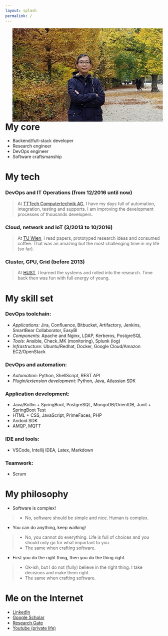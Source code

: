```yaml
---
layout: splash
permalink: /
---
```


<img style="float: right;" src="/images/Hung-schonbrune.jpg">

# My core

- Backend/full-stack developer
- Research engineer
- DevOps engineer
- Software craftsmanship

# My tech

### DevOps and IT Operations (from 12/2016 until now)
 
 > At [TTTech Computertechnik AG](https://www.tttech.com/), I have my days full of automation, integration, testing and supports. I am improving the development processes of thousands developers.

### Cloud, network and IoT (3/2013 to 10/2016)
 
> At [TU Wien](https://www.tuwien.at/), I read papers, prototyped research ideas and consumed coffee. That was an amazing but the most challenging time in my life (so far).

### Cluster, GPU, Grid (before 2013)

> At [HUST](https://en.hust.edu.vn/), I learned the systems and rolled into the research. Time back then was fun with full energy of young.

# My skill set

### DevOps toolchain: 

 - *Applications:* Jira, Confluence, Bitbucket, Artifactory, Jenkins, SmartBear Collaborator, EasyBI
 - *Components:* Apache and Nginx, LDAP, Kerberos, PostgreSQL
 - *Tools:* Ansible, Check_MK (monitoring), Splunk (log)
 - *Infrastructure:* Ubuntu/Redhat, Docker, Google Cloud/Amazon EC2/OpenStack

### DevOps and automation:

 - *Automation:* Python, ShellScript, REST API
 - *Plugin/extension development:* Python, Java, Atlassian SDK

### Application development: 

 - Java/Kotlin + SpringBoot, PostgreSQL, MongoDB/OrientDB, Junit + SpringBoot Test
 - HTML + CSS, JavaScript, PrimeFaces, PHP
 - Andoid SDK
 - AMQP, MQTT

### IDE and tools: 

-  VSCode, Intellij IDEA, Latex, Markdown

### Teamwork: 

 - Scrum

# My philosophy 

* Software is complex!
> * No, software should be simple and nice. Human is complex.
* You can do anything, keep walking!
> * No, you cannot do everything. Life is full of choices and you should only go for what important to you.  
> * The same when crafting software.
* First you do the right thing, then you do the thing right.
> * Ok-ish, but I do not (fully) believe in the right thing. I take decisions and make them right.  
> * The same when crafting software.

# Me on the Internet

- [LinkedIn](https://www.linkedin.com/in/duchungle/)
- [Google Scholar](https://scholar.google.at/citations?user=rfQs0CQAAAAJ)
- [Research Gate](https://www.researchgate.net/profile/Hung_Le_Duc)
- [Youtube (private life)](https://www.youtube.com/user/hungld86/videos)
